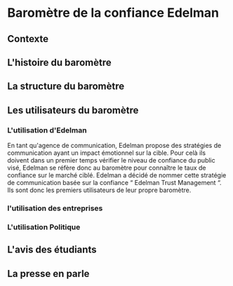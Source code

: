 # Baromètre de la confiance Edelman
## Contexte
## L'histoire du baromètre
## La structure du baromètre
## Les utilisateurs du baromètre
### L'utilisation d'Edelman 
En tant qu'agence de communication, Edelman propose des stratégies de communication ayant un impact émotionnel sur la cible. Pour celà ils doivent dans un premier temps vérifier le niveau de confiance du public visé, Edelman se réfère donc au baromètre pour connaître le taux de confiance sur le marché ciblé. 
Edelman a décidé de nommer cette stratégie de communication basée sur la confiance  “ Edelman Trust Management “. 
Ils sont donc les premiers utilisateurs de leur propre baromètre. 
### l'utilisation des entreprises
### L'utilisation Politique
## L'avis des étudiants
## La presse en parle
